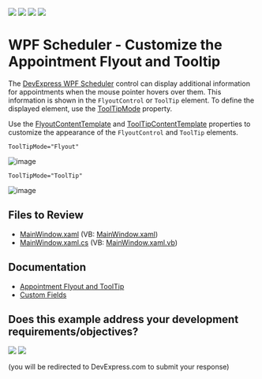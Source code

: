 <!-- default badges list -->
![](https://img.shields.io/endpoint?url=https://codecentral.devexpress.com/api/v1/VersionRange/128655894/24.2.1%2B)
[![](https://img.shields.io/badge/Open_in_DevExpress_Support_Center-FF7200?style=flat-square&logo=DevExpress&logoColor=white)](https://supportcenter.devexpress.com/ticket/details/T584389)
[![](https://img.shields.io/badge/📖_How_to_use_DevExpress_Examples-e9f6fc?style=flat-square)](https://docs.devexpress.com/GeneralInformation/403183)
[![](https://img.shields.io/badge/💬_Leave_Feedback-feecdd?style=flat-square)](#does-this-example-address-your-development-requirementsobjectives)
<!-- default badges end -->

# WPF Scheduler - Customize the Appointment Flyout and Tooltip

The [DevExpress WPF Scheduler](https://docs.devexpress.com/WPF/114881/controls-and-libraries/scheduler) control can display additional information for appointments when the mouse pointer hovers over them. This information is shown in the `FlyoutControl` or `ToolTip` element. To define the displayed element, use the [ToolTipMode](https://docs.devexpress.com/WPF/DevExpress.Xpf.Scheduling.SchedulerControl.ToolTipMode) property.

Use the [FlyoutContentTemplate](https://docs.devexpress.com/WPF/DevExpress.Xpf.Scheduling.SchedulerControl.FlyoutContentTemplate) and [ToolTipContentTemplate](https://docs.devexpress.com/WPF/DevExpress.Xpf.Scheduling.SchedulerControl.ToolTipContentTemplate) properties to customize the appearance of the `FlyoutControl` and `ToolTip` elements.

`ToolTipMode="Flyout"`

![image](https://user-images.githubusercontent.com/65009440/219376802-c8e7d91f-9750-4130-bbdb-d8189c89ae06.png)

`ToolTipMode="ToolTip"`

![image](https://user-images.githubusercontent.com/65009440/219376886-b52379dd-7619-474c-8437-a52cc1ee6e7e.png)

## Files to Review

* [MainWindow.xaml](./CS/CustomAppointmentFlyoutExample/MainWindow.xaml) (VB: [MainWindow.xaml](./VB/CustomAppointmentFlyoutExample/MainWindow.xaml))
* [MainWindow.xaml.cs](./CS/CustomAppointmentFlyoutExample/MainWindow.xaml.cs) (VB: [MainWindow.xaml.vb](./VB/CustomAppointmentFlyoutExample/MainWindow.xaml.vb))

## Documentation

* [Appointment Flyout and ToolTip](https://docs.devexpress.com/WPF/119798/controls-and-libraries/scheduler/visual-elements/appointment-flyout)
* [Custom Fields](https://docs.devexpress.com/WPF/119962/controls-and-libraries/scheduler/data-binding/custom-fields)
<!-- feedback -->
## Does this example address your development requirements/objectives?

[<img src="https://www.devexpress.com/support/examples/i/yes-button.svg"/>](https://www.devexpress.com/support/examples/survey.xml?utm_source=github&utm_campaign=wpf-scheduler-customize-appointment-flyout-and-tooltip&~~~was_helpful=yes) [<img src="https://www.devexpress.com/support/examples/i/no-button.svg"/>](https://www.devexpress.com/support/examples/survey.xml?utm_source=github&utm_campaign=wpf-scheduler-customize-appointment-flyout-and-tooltip&~~~was_helpful=no)

(you will be redirected to DevExpress.com to submit your response)
<!-- feedback end -->
